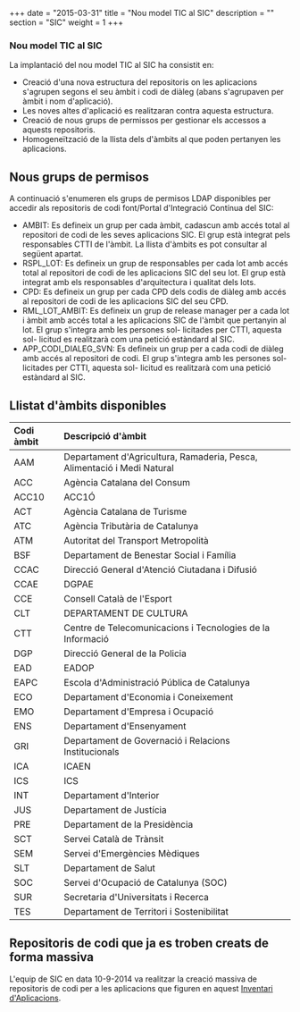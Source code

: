 +++
date        = "2015-03-31"
title       = "Nou model TIC al SIC"
description = ""
section     = "SIC"
weight      = 1
+++

### Nou model TIC al SIC

La implantació del nou model TIC al SIC ha consistit en:

- Creació d'una nova estructura del repositoris on les aplicacions s'agrupen segons el seu àmbit i codi de diàleg (abans s'agrupaven per àmbit i nom d'aplicació).
- Les noves altes d'aplicació es realitzaran contra aquesta estructura.
- Creació de nous grups de permissos per gestionar els accessos a aquests repositoris.
- Homogeneïtzació de la llista dels d'àmbits al que poden pertanyen les aplicacions.

## Nous grups de permisos

A continuació s'enumeren els grups de permisos LDAP disponibles per accedir als repositoris de codi font/Portal d'Integració Contínua del SIC:

- AMBIT: Es defineix un grup per cada àmbit, cadascun amb accés total al repositori de codi de les seves aplicacions SIC.
El grup està integrat pels responsables CTTI de l'àmbit. La llista d'àmbits es pot consultar al següent apartat.
- RSPL_LOT: Es defineix un grup de responsables per cada lot amb accés total al repositori de codi de les aplicacions SIC del seu lot.
El grup està integrat amb els responsables d'arquitectura i qualitat dels lots.
- CPD: Es defineix un grup per cada CPD dels codis de diàleg amb accés al repositori de codi de les aplicacions SIC del seu CPD.
- RML_LOT_AMBIT: Es defineix un grup de release manager per a cada lot i àmbit amb accés total a les aplicacions SIC de l'àmbit que pertanyin al lot.
El grup s'integra amb les persones sol- licitades per CTTI, aquesta sol- licitud es realitzarà com una petició estàndard al SIC.
- APP_CODI_DIALEG_SVN: Es defineix un grup per a cada codi de diàleg amb accés al repositori de codi.
El grup s'integra amb les persones sol- licitades per CTTI, aquesta sol- licitud es realitzarà com una petició estàndard al SIC.

## Llistat d'àmbits disponibles

| Codi àmbit  	| Descripció d'àmbit  														|
| :---------- 	| :----------------- 														|
| AAM			| 	Departament d'Agricultura, Ramaderia, Pesca, Alimentació i Medi Natural	|
| ACC			| 	Agència Catalana del Consum												|
| ACC10			|	ACC1Ó																	|
| ACT			|	Agència Catalana de Turisme												|
| ATC			|	Agència Tributària de Catalunya											|
| ATM			|	Autoritat del Transport Metropolità										|
| BSF			|	Departament de Benestar Social i Família								|
| CCAC			|	Direcció General d'Atenció Ciutadana i Difusió							|
| CCAE			|	DGPAE																	|
| CCE			|	Consell Català de l'Esport												|
| CLT			|	DEPARTAMENT DE CULTURA													|
| CTT			|	Centre de Telecomunicacions i Tecnologies de la Informació				|
| DGP			|	Direcció General de la Policia											|
| EAD			|	EADOP																	|
| EAPC			|	Escola d'Administració Pública de Catalunya								|
| ECO			|	Departament d'Economia i Coneixement									|
| EMO			|	Departament d'Empresa i Ocupació										|
| ENS			|	Departament d'Ensenyament												|
| GRI			|	Departament de Governació i Relacions Institucionals					|
| ICA			|	ICAEN																	|
| ICS			|	ICS																		|
| INT			|	Departament d'Interior													|
| JUS			|	Departament de Justícia													|
| PRE			|	Departament de la Presidència											|
| SCT			|	Servei Català de Trànsit												|
| SEM			|	Servei d'Emergències Mèdiques											|
| SLT			|	Departament de Salut													|
| SOC			|	Servei d'Ocupació de Catalunya (SOC)									|
| SUR			|	Secretaria d'Universitats i Recerca										|
| TES			|	Departament de Territori i Sostenibilitat								|

## Repositoris de codi que ja es troben creats de forma massiva

L'equip de SIC en data 10-9-2014 va realitzar la creació massiva de repositoris de codi per a les aplicacions que figuren en aquest [Inventari d'Aplicacions](/related/sic/Inventari_SIC_140910.xlsx).
